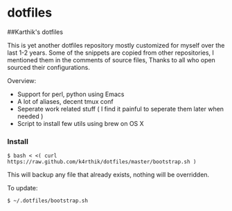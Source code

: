 dotfiles
========

##Karthik's dotfiles

This is yet another dotfiles repository mostly customized for myself over the last 1-2 years. Some of the snippets are copied from other repositories, I  mentioned them in the comments of source files, Thanks to all who open sourced their configurations.

Overview:

* Support for perl, python using Emacs
* A lot of aliases, decent tmux conf
* Seperate work related stuff ( I find it painful to seperate them later when needed )
* Script to install few utils using brew on OS X
 
### Install

```
$ bash < <( curl https://raw.github.com/k4rthik/dotfiles/master/bootstrap.sh )

```
This will backup any file that already exists, nothing will be
overridden.

To update:
```
$ ~/.dotfiles/bootstrap.sh
```









